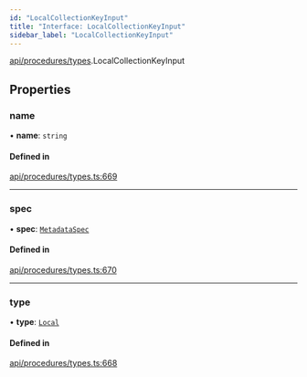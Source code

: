```yaml
---
id: "LocalCollectionKeyInput"
title: "Interface: LocalCollectionKeyInput"
sidebar_label: "LocalCollectionKeyInput"
---
```


[api/procedures/types](../../../../../modules/API/Procedures/Types/Types.md).LocalCollectionKeyInput

## Properties

### name

• **name**: `string`

#### Defined in

[api/procedures/types.ts:669](https://github.com/PolymeshAssociation/polymesh-sdk/blob/654b99c8d/src/api/procedures/types.ts#L669)

___

### spec

• **spec**: [`MetadataSpec`](../../../Entities/MetadataEntry/Types/MetadataSpec/MetadataSpec.md)

#### Defined in

[api/procedures/types.ts:670](https://github.com/PolymeshAssociation/polymesh-sdk/blob/654b99c8d/src/api/procedures/types.ts#L670)

___

### type

• **type**: [`Local`](../../../../../enums/API/Entities/MetadataEntry/Types/MetadataType/MetadataType.md#local)

#### Defined in

[api/procedures/types.ts:668](https://github.com/PolymeshAssociation/polymesh-sdk/blob/654b99c8d/src/api/procedures/types.ts#L668)
